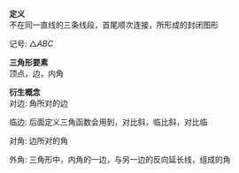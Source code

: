 **定义**  
不在同一直线的三条线段，首尾顺次连接，所形成的封闭图形  
  
记号: $\triangle ABC$  
  
**三角形要素**  
顶点，边，内角  
  
**衍生概念**  
对边: 角所对的边  
  
临边: 后面定义三角函数会用到，对比斜，临比斜，对比临  
  
对角: 边所对的角  
  
外角: 三角形中，内角的一边，与另一边的反向延长线，组成的角  
